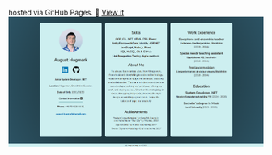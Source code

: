 hosted via GitHub Pages.
🔗 [View it](https://augusthugmark.github.io/cv)
![Cv Screenshot](./assets/imgs/screenshotCv.png)
